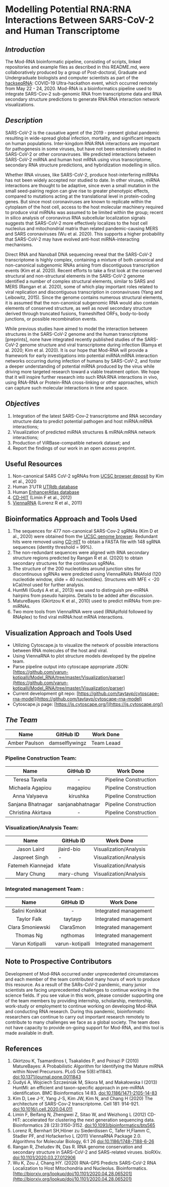 # Modelling Potential RNA:RNA Interactions Between SARS-CoV-2 and Human Transcriptome

## *Introduction*
The Mod-RNA bioinformatic pipeline, consisting of scripts, linked repositories and example files as described in this README.md, were collaboratively produced by a group of Post-doctoral, Graduate and Undergraduate biologists and computer scientists as part of the [hackseqRNA](https://www.hackseq.com/rna): COVID-19 Ultra-hackathon event, which occurred remotely from May 22 - 24, 2020. Mod-RNA is a bioinformatics pipeline used to integrate SARS-Cov-2 sub-genomic RNA from transcriptome data and RNA secondary structure predictions to generate RNA:RNA interaction network visualizations. 

## *Description*
SARS-CoV-2 is the causative agent of the 2019 - present global pandemic resulting in wide-spread global infection, mortality, and significant impacts on human populations. Inter-kingdom RNA:RNA interactions are important for pathogenesis in some viruses, but have not been extensively studied in SARS-CoV-2 or other coronaviruses. We predicted interactions between SARS-CoV-2 miRNA and human host mRNA using virus transcriptome, secondary RNA structure predictions, and hybridization modelling in silico. 

Whether RNA viruses, like SARS-CoV-2, produce host-interfering miRNAs has not been widely accepted nor studied to date. In other viruses, miRNA interactions are thought to be adaptive, since even a small mutation in the small seed-pairing region can give rise to greater phenotypic effects, compared to mutations acting at the translational level in protein-coding genes. But since most coronaviruses are known to replicate within the cytoplasm of the host cell, access to the host molecular machinery required to produce viral miRNAs was assumed to be limited within the group; recent in silico analysis of coronavirus RNA subcellular localization signals suggests that SARS-CoV-2 more effectively localizes to the host cell nucleolus and mitochondrial matrix than related pandemic-causing MERS and SARS coronaviruses (Wu et al. 2020). This supports a higher probability that SARS-CoV-2 may have evolved anti-host miRNA-interacting mechanisms. 

Direct RNA and Nanoball DNA sequencing reveal that the SARS-CoV-2 transcriptome is highly complex, containing a mixture of both canonical and non-canonical subgenomic RNAs arising from discontiguous transcription events (Kim et al. 2020). Recent efforts to take a first look at the conserved structural and non-structural elements in the SARS-CoV-2 genome identified a number of complex structural elements, similar to SARS and MERS (Rangan et al. 2020), some of which play important roles related to viral replication and discontiguous transcription in coronaviruses (Yang and Leibowitz, 2015). Since the genome contains numerous structural elements, it is assumed that the non-canonical subgenomic RNA would also contain elements of conserved structure, as well as novel secondary structure derived through truncated fusions, frameshifted ORFs, body-to-body junctions, or possible recombination events.

While previous studies have aimed to model the interaction between structures in the SARS-CoV-2 genome and the human transcriptome [preprints], none have integrated recently published studies of the SARS-CoV-2 genome structure and viral transcriptome during infection (Ramya et al. 2020; Kim et al. 2020). It is our hope that Mod-RNA will provide a framework for early investigations into potential miRNA:mRNA interaction networks occurring during infection of humans by SARS-CoV-2, and foster a deeper understanding of potential miRNA produced by the virus while driving more targeted research toward a viable treatment option. We hope that it will inspire further research into such RNA:RNA interactions in vivo, using RNA-RNA or Protein-RNA cross-linking or other approaches, which can capture such molecular interactions in time and space.

## *Objectives*
1. Integration of the latest SARS-Cov-2 transcriptome and RNA secondary structure data to predict potential pathogen and host miRNA:mRNA interactions;
2. Visualization of predicted miRNA structures & miRNA:mRNA network interactions;
3. Production of ViRBase-compatible network dataset; and 
4. Report the findings of our work in an open access preprint.

## Useful Resources 

1. Non-canonical SARS CoV-2 sgRNAs from [UCSC browser deposit](http://genome.ucsc.edu/cgi-bin/hgTables) by Kim et al., 2020 
2. Human 3’UTR [UTRdb database](http://utrdb.ba.itb.cnr.it/) 
3. Human [EnhancerAtlas database](http://www.enhanceratlas.org/)
4. [CD-HIT](http://weizhongli-lab.org/cd-hit/) (Limin F et al., 2012)
5. [ViennaRNA](https://www.tbi.univie.ac.at/RNA/) (Lorenz R et al., 2011)

## Bioinformatics Approach and Tools Used

1. The sequences for 477 non-canonical SARS-Cov-2 sgRNAs (Kim D et al., 2020) were obtained from the [UCSC genome browser](http://genome.ucsc.edu/cgi-bin/hgTables).  Redundant hits were removed using [CD-HIT](http://weizhongli-lab.org/cd-hit/)  to obtain a FASTA file with 148 sgRNA sequences (identity threshold = 99%).   
2. The non-redundant sequences were aligned with RNA secondary structure regions predicted by Rangan R et al. (2020) to obtain secondary structures for the continuous sgRNAs. 
3. The structure of the 200 nucleotides around junction sites for discontinuous sgRNAs were predicted using ViennaRNA’s RNAfold (120 nucleotide window, slide = 40 nucleotides). Structures with MFE < -20 kCal/mol used for further analysis.  
4. HuntMi (Gudyś A et al., 2013) was used to distinguish pre-miRNA hairpins from pseudo hairpins. Details to be added after discussion. 
5. MatureBayes (Gkirtzou K et al., 2010) used to predict miRNAs from pre-miRNAs.
6. Two more tools from ViennaRNA were used (RNAplfold followed by RNAplex) to find viral miRNA:host mRNA interactions.

## Visualization Approach and Tools Used

* Utilizing Cytoscape.js to visualize the network of possible interactions between RNA molecules of the host and viral.
* Using ViennaRNA to plot structure models developed by the pipeline team.
* Parse pipeline output into cytoscape appropriate JSON: [https://github.com/varun-kotipalli/Model_RNA/tree/master/Visualization/parser](https://github.com/varun-kotipalli/Model_RNA/tree/master/Visualization/parser)
* Current development git repo: [https://github.com/taytayp/cytoscape-rna-model](https://github.com/taytayp/cytoscape-rna-model)
* Cytoscape.js page: [https://js.cytoscape.org/](https://js.cytoscape.org/)

## *The Team*
 
|        Name        	|     GitHub ID    	|       Work Done       	|
|:------------------:	|:----------------:	|:---------------------:	|
| Amber Paulson      	| damselflywingz    | Team Leaad            	|
 

### Pipeline Construction Team: 

|        Name        	|     GitHub ID    	|       Work Done       	|
|:------------------:	|:----------------:	|:---------------------:	|
| Teresa Tavella     	|         -        	| Pipeline Construction 	|
| Michaela Agapiou   	| magapiou         	| Pipeline Construction 	|
| Anna Valyaeva      	| kirushka         	| Pipeline Construction 	|
| Sanjana Bhatnagar  	| sanjanabhatnagar 	| Pipeline Construction 	|
| Christina Akirtava 	|         -        	| Pipeline Construction 	|
  
 ### Visualization/Analysis Team:

|        Name       	| GitHub ID  	|        Work Done       	|
|:-----------------:	|------------	|:----------------------:	|
| Jason Laird       	| jlaird-bio 	| Visualization/Analysis 	|
| Jaspreet Singh    	|      -     	| Visualization/Analysis 	|
| Fatemeh Kiannejad 	| kfate      	| Visualization/Analysis 	|
| Mary Chung        	| mary-chung 	| Visualization/Analysis 	|
  
### Integrated management Team :

|       Name       	|    GitHub ID    	|       Work Done       	|
|:----------------:	|:---------------:	|:---------------------:	|
| Salini Konikkat  	|        -        	| Integrated management 	|
| Taylor Falk      	| taytayp         	| Integrated management 	|
| Clara Smoniewski 	| ClaraSmon       	| Integrated management 	|
| Thomas Ng        	| ngthomas        	| Integrated management 	|
| Varun Kotipalli  	| varun-kotipalli 	| Integrated management 	|

## Note to Prospective Contributors

Development of Mod-RNA occurred under unprecedented circumstances and each member of the team contributed many hours of work to produce this resource. As a result of the SARs-CoV-2 pandemic, many junior scientists are facing unprecedented challenges to continue working in the science fields. If you see value in this work, please consider supporting one of the team members by providing internship, scholarship, mentorship, work-study or employment to continue working on developing Mod-RNA and conducting RNA research. During this pandemic, bioinformatic researchers can continue to carry out important research remotely to contribute to many challenges we face as a global society.
The team does not have capacity to provide on-going support for Mod-RNA, and this tool is made available in draft.

## References
1. Gkirtzou K, Tsamardinos I, Tsakalides P, and Poirazi P (2010) MatureBayes: A Probabilistic Algorithm for Identifying the Mature miRNA within Novel Precursors. PLoS One 5(8):e11843. [doi:10.1371/journal.pone.0011843](https://doi.org/10.1371/journal.pone.0011843)
2. Gudyś A, Wojciech Szcześniak M, Sikora M, and Makałowska I (2013) HuntMi: an efficient and taxon-specific approach in pre-miRNA identification. BMC Bioinformatics 14:83. [doi:10.1186/1471-2105-14-83](https://dx.doi.org/10.1186%2F1471-2105-14-83)
3. Kim D, Lee J-Y, Yang J-S, Kim JW, Kim N, and Chang H (2020) The architecture of SARS-Cov-2 transcriptome. Cell 181: 914-921. [doi:10.1016/j.cell.2020.04.011](https://doi.org/10.1016/j.cell.2020.04.011)
4. Limin F, Beifang N, Zhengwei Z, Sitao W, and Weizhong L (2012) CD-HIT: accelerated for clustering the next generation sequencing data. Bioinformatics 28 (23):3150-3152. [doi:10.1093/bioinformatics/bts565](https://doi.org/10.1093/bioinformatics/bts565)
5. Lorenz R, Bernhart SH,Höner zu Siederdissen C, Tafer H,Flamm C, Stadler PF, and HofackerIvo L (2011) ViennaRNA Package 2.0. Algorithms for Molecular Biology, 6:1 26 [doi:10.1186/1748-7188-6-26](http://dx.doi.org/10.1186/1748-7188-6-26)
6. Rangan R, Zheludev IN, Das R.  RNA genome conservation and secondary structure in SARS-CoV-2 and SARS-related viruses. bioRXiv. [doi:10.1101/2020.03.27.012906](https://doi.org/10.1101/2020.03.27.012906)
7. Wu K, Zou J, Chang HY. (2020) RNA-GPS Predicts SARS-CoV-2 RNA Localization to Host Mitochondria and Nucleolus. Bioinformatics. [http://biorxiv.org/lookup/doi/10.1101/2020.04.28.065201](http://biorxiv.org/lookup/doi/10.1101/2020.04.28.065201)
